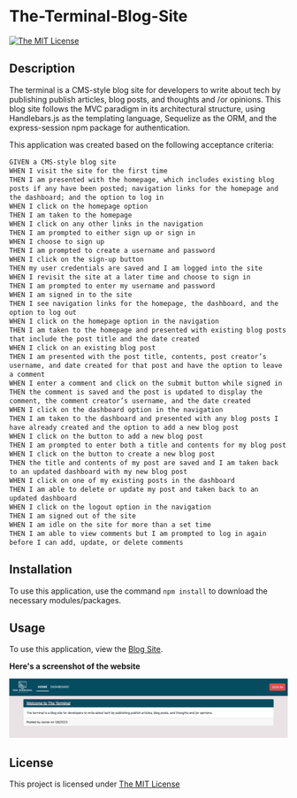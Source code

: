 # The-Terminal-Blog-Site
[![The MIT License](https://img.shields.io/badge/License-MIT-yellow.svg)](https://opensource.org/licenses/MIT)

## Description
The terminal is a CMS-style blog site for developers to write about tech by publishing publish articles, blog posts, and thoughts and /or opinions. This blog site follows the MVC paradigm in its architectural structure, using Handlebars.js as the templating language, Sequelize as the ORM, and the express-session npm package for authentication.

This application was created based on the following acceptance criteria:

```
GIVEN a CMS-style blog site
WHEN I visit the site for the first time
THEN I am presented with the homepage, which includes existing blog posts if any have been posted; navigation links for the homepage and the dashboard; and the option to log in
WHEN I click on the homepage option
THEN I am taken to the homepage
WHEN I click on any other links in the navigation
THEN I am prompted to either sign up or sign in
WHEN I choose to sign up
THEN I am prompted to create a username and password
WHEN I click on the sign-up button
THEN my user credentials are saved and I am logged into the site
WHEN I revisit the site at a later time and choose to sign in
THEN I am prompted to enter my username and password
WHEN I am signed in to the site
THEN I see navigation links for the homepage, the dashboard, and the option to log out
WHEN I click on the homepage option in the navigation
THEN I am taken to the homepage and presented with existing blog posts that include the post title and the date created
WHEN I click on an existing blog post
THEN I am presented with the post title, contents, post creator’s username, and date created for that post and have the option to leave a comment
WHEN I enter a comment and click on the submit button while signed in
THEN the comment is saved and the post is updated to display the comment, the comment creator’s username, and the date created
WHEN I click on the dashboard option in the navigation
THEN I am taken to the dashboard and presented with any blog posts I have already created and the option to add a new blog post
WHEN I click on the button to add a new blog post
THEN I am prompted to enter both a title and contents for my blog post
WHEN I click on the button to create a new blog post
THEN the title and contents of my post are saved and I am taken back to an updated dashboard with my new blog post
WHEN I click on one of my existing posts in the dashboard
THEN I am able to delete or update my post and taken back to an updated dashboard
WHEN I click on the logout option in the navigation
THEN I am signed out of the site
WHEN I am idle on the site for more than a set time
THEN I am able to view comments but I am prompted to log in again before I can add, update, or delete comments
```
## Installation
To use this application, use the command ```npm install``` to download the necessary modules/packages. 

## Usage
To use this application, view the [Blog Site](https://ancient-atoll-35557.herokuapp.com/).

**Here's a screenshot of the website**

![MockUp](./public/assets/images/The%20Terminal%20Mock%20Up.png)


## License
This project is licensed under [The MIT License](https://opensource.org/licenses/MIT)

